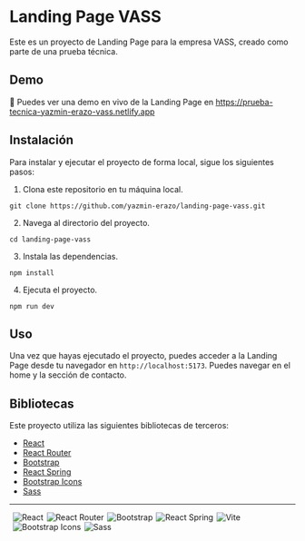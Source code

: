 # Landing Page VASS

Este es un proyecto de Landing Page para la empresa VASS, creado como parte de una prueba técnica.

## Demo

🚀 Puedes ver una demo en vivo de la Landing Page en [https://](https://prueba-tecnica-yazmin-erazo-vass.netlify.app/)[prueba-tecnica-yazmin-erazo-vass.netlify.app](https://prueba-tecnica-yazmin-erazo-vass.netlify.app/)

## Instalación

Para instalar y ejecutar el proyecto de forma local, sigue los siguientes pasos:

1. Clona este repositorio en tu máquina local.

<pre><div class="bg-black rounded-md mb-4"><div class="flex items-center relative text-gray-200 bg-gray-800 px-4 py-2 text-xs font-sans justify-between rounded-t-md"><code class="!whitespace-pre hljs language-bash">git clone https://github.com/yazmin-erazo/landing-page-vass.git
</code></div></div></pre>

2. Navega al directorio del proyecto.

<pre><div class="bg-black rounded-md mb-4"><div class="flex items-center relative text-gray-200 bg-gray-800 px-4 py-2 text-xs font-sans justify-between rounded-t-md"><code class="!whitespace-pre hljs language-bash">cd landing-page-vass
</code></div></div></pre>

3. Instala las dependencias.

<pre><div class="bg-black rounded-md mb-4"><div class="flex items-center relative text-gray-200 bg-gray-800 px-4 py-2 text-xs font-sans justify-between rounded-t-md"><code class="!whitespace-pre hljs">npm install
</code></div></div></pre>

4. Ejecuta el proyecto.

<pre><div class="bg-black rounded-md mb-4"><div class="flex items-center relative text-gray-200 bg-gray-800 px-4 py-2 text-xs font-sans justify-between rounded-t-md"><code class="!whitespace-pre hljs language-sql">npm run dev
</code></div></div></pre>

## Uso

Una vez que hayas ejecutado el proyecto, puedes acceder a la Landing Page desde tu navegador en `http://localhost:5173`. Puedes navegar en el home y la sección de contacto.


## Bibliotecas

Este proyecto utiliza las siguientes bibliotecas de terceros:

* [React](https://reactjs.org/)
* [React Router](https://reactrouter.com/)
* [Bootstrap](https://getbootstrap.com)
* [React Spring](https://www.react-spring.dev)
* [Bootstrap Icons](https://icons.getbootstrap.com)
* [Sass](https://sass-lang.com/documentation/)

---

<div style="display: flex; flex-wrap: wrap;">
  <div>
    <img alt="React" style="margin-left:6px;" src="https://img.shields.io/badge/React-18.2.0-61dafb?logo=react&logoColor=white">
  </div>
  <div>
    <img alt="React Router" style="margin-left:6px" src="https://img.shields.io/badge/React_Router-18.2.0-ca4245?logo=react-router&logoColor=white">
  </div>
  <div>
    <img alt="Bootstrap" style="margin-left:6px;" src="https://img.shields.io/badge/Bootstrap-5.3.0-5f16c5?logo=bootstrap&logoColor=white">
  </div>
  <div>
    <img alt="React Spring" style="margin-left:6px;" src="https://img.shields.io/badge/React_spring-9.7.3-green?logo=react-sprint&logoColor=white">
  </div>
  <div>
    <img alt="Vite" style="margin-left:6px;" src="https://img.shields.io/badge/Vite-4.4.7-005f0f?logo=vite&logoColor=white">
  </div>
  <div>
    <img alt="Bootstrap Icons" style="margin-left:6px;" src="https://img.shields.io/badge/Bootstrap_Icons-1.10.5-purple?logo=Bootstrap&logoColor=white">
  </div>
  <div>
    <img alt="Sass" style="margin-left:6px;" src="https://img.shields.io/badge/Sass-1.64.1-pink?logo=sass&logoColor=white">
  </div>
